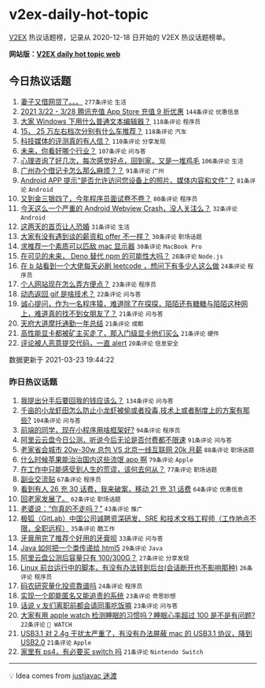 # v2ex-daily-hot-topic

[V2EX](https://www.v2ex.com/) 热议话题榜，记录从 2020-12-18 日开始的 V2EX 热议话题榜单。

**网站版：[V2EX daily hot topic web](https://boojack.github.io/v2ex-daily-hot-topic-web/)**

## 今日热议话题

<!-- TODAY BEGIN -->

1. [妻子又借网贷了。。。](https://www.v2ex.com/t/764250) `277条评论` `生活`
1. [2021 3/22 - 3/28 腾讯充值 App Store 充值 9 折优惠](https://www.v2ex.com/t/764122) `144条评论` `优惠信息`
1. [大家 Windows 下用什么普通文本编辑器？](https://www.v2ex.com/t/764246) `118条评论` `程序员`
1. [15， 25 万左右档次分别有什么车推荐？](https://www.v2ex.com/t/764121) `118条评论` `汽车`
1. [科技媒体的评测真的有人信？](https://www.v2ex.com/t/764120) `110条评论` `分享发现`
1. [未来，你看好哪个行业？](https://www.v2ex.com/t/764185) `107条评论` `问与答`
1. [心理咨询了好几次，每次感觉好点，回到家，又是一堆鸡毛](https://www.v2ex.com/t/764134) `106条评论` `生活`
1. [广州办个借记卡怎么那么麻烦？？](https://www.v2ex.com/t/764149) `91条评论` `广州`
1. [Android APP 提示“是否允许访问您设备上的照片、媒体内容和文件”？](https://www.v2ex.com/t/764119) `81条评论` `Android`
1. [又到金三银四了，今年程序员面试卷不卷？](https://www.v2ex.com/t/764224) `80条评论` `程序员`
1. [今天这么一个严重的 Android Webview Crash，没人关注么？](https://www.v2ex.com/t/764397) `32条评论` `Android`
1. [这两天的首页让人恐婚](https://www.v2ex.com/t/764339) `31条评论` `生活`
1. [大家有没有遇到谈的薪资和 offer 不一样？](https://www.v2ex.com/t/764163) `30条评论` `职场话题`
1. [求推荐一个素质可以匹敌 mac 显示器](https://www.v2ex.com/t/764154) `30条评论` `MacBook Pro`
1. [在可见的未来， Deno 替代 npm 的可能性大吗？](https://www.v2ex.com/t/764184) `28条评论` `Node.js`
1. [在 b 站看到一个大佬每天必刷 leetcode ，想问下有多少人这么做](https://www.v2ex.com/t/764432) `24条评论` `程序员`
1. [个人网站现在怎么弄方便点？](https://www.v2ex.com/t/764293) `23条评论` `程序员`
1. [动态返回 gif 是啥技术？](https://www.v2ex.com/t/764351) `22条评论` `问与答`
1. [诚心提问，作为一名程序猿，难道除了在探探，陌陌还有糖糖与陌陌这种网上，难道真的找不到女朋友了？](https://www.v2ex.com/t/764329) `21条评论` `问与答`
1. [天府大道摩托通勤一年总结](https://www.v2ex.com/t/764168) `21条评论` `成都`
1. [高性能显卡都被矿主买走了，那入门级显卡他们买么](https://www.v2ex.com/t/764148) `21条评论` `硬件`
1. [评论被人恶意提交代码，一直 alert](https://www.v2ex.com/t/764367) `20条评论` `信息安全`

数据更新于 2021-03-23 19:44:22

<!-- TODAY END -->

### 昨日热议话题

<!-- YESTERDAY BEGIN -->

1. [我提出分手后要回我的钱应该么？](https://www.v2ex.com/t/763968) `134条评论` `问与答`
1. [千亩的小龙虾田怎么防止小龙虾被偷或者投毒,技术上或者制度上的方案有那些?](https://www.v2ex.com/t/763908) `104条评论` `问与答`
1. [前端的同学，现在小程序用啥框架好?](https://www.v2ex.com/t/763801) `94条评论` `程序员`
1. [阿里云云盘今日公测，听说今后无论是否付费都不限速](https://www.v2ex.com/t/763938) `91条评论` `问与答`
1. [老家省会城市 20w-30w 总包 VS 北京一线互联网 20k 月薪](https://www.v2ex.com/t/763888) `88条评论` `职场话题`
1. [什么时候苹果能治治国内这些流氓 app 啊](https://www.v2ex.com/t/764009) `79条评论` `Apple`
1. [在工作中只能感受到人生的荒谬，该何去何从？](https://www.v2ex.com/t/763853) `77条评论` `职场话题`
1. [副业交流贴](https://www.v2ex.com/t/763983) `67条评论` `程序员`
1. [看到有人 26 充 30 话费，我来破案，移动 21 充 31 话费](https://www.v2ex.com/t/764002) `64条评论` `优惠信息`
1. [回老家发展了。](https://www.v2ex.com/t/763799) `62条评论` `职场话题`
1. [老婆说：“你真的不走吗？”](https://www.v2ex.com/t/763792) `43条评论` `推广`
1. [极狐（GitLab）中国公司诚聘资深研发、SRE 和技术文档工程师（工作地点不限，全职远程）](https://www.v2ex.com/t/764060) `35条评论` `酷工作`
1. [牙膏用完了推荐个好用的牙膏呗](https://www.v2ex.com/t/763808) `33条评论` `问与答`
1. [Java 如何把一个类传递给 html5](https://www.v2ex.com/t/763972) `29条评论` `Java`
1. [阿里云盘公测后容量只有 100/300G？](https://www.v2ex.com/t/763924) `27条评论` `分享发现`
1. [Linux 前台运行中的脚本，有没有办法转到后台(会话断开也不影响那种)](https://www.v2ex.com/t/764049) `26条评论` `程序员`
1. [码农研究量化投资靠谱吗](https://www.v2ex.com/t/763988) `24条评论` `程序员`
1. [实现一个即能匿名又能追责的系统](https://www.v2ex.com/t/763912) `23条评论` `奇思妙想`
1. [话说 v 友们离职前都会请同事吃饭嘛](https://www.v2ex.com/t/763903) `23条评论` `问与答`
1. [大家有用 apple watch 检测睡眠的习惯吗？睡眠心率超过 100 是不是有问题?](https://www.v2ex.com/t/763856) `22条评论` ` WATCH`
1. [USB3.1 对 2.4g 干扰太严重了，有没有办法屏蔽 mac 的 USB3.1 协议，降到 USB2.0](https://www.v2ex.com/t/764007) `21条评论` `Apple`
1. [家里有 ps4，有必要买 switch 吗](https://www.v2ex.com/t/763864) `21条评论` `Nintendo Switch`

<!-- YESTERDAY END -->

---

💡 Idea comes from [justjavac 迷渡](https://github.com/justjavac/)
